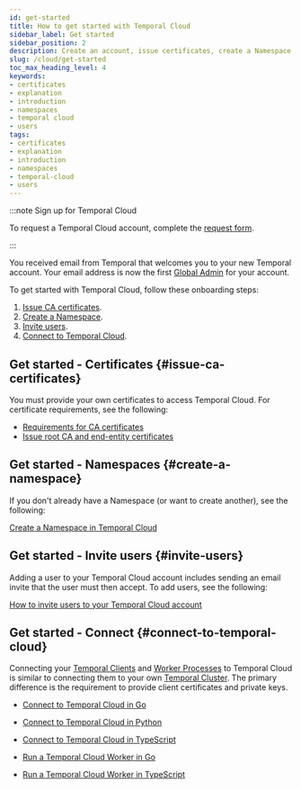 ```yaml
---
id: get-started
title: How to get started with Temporal Cloud
sidebar_label: Get started
sidebar_position: 2
description: Create an account, issue certificates, create a Namespace, invite users, and connect.
slug: /cloud/get-started
toc_max_heading_level: 4
keywords:
- certificates
- explanation
- introduction
- namespaces
- temporal cloud
- users
tags:
- certificates
- explanation
- introduction
- namespaces
- temporal-cloud
- users
---
```


<!-- THIS FILE IS GENERATED. DO NOT EDIT THIS FILE DIRECTLY -->

:::note Sign up for Temporal Cloud

To request a Temporal Cloud account, complete the [request form](https://pages.temporal.io/cloud-request-access).

:::

<!--- Onboarding guide for Temporal Cloud --->

You received email from Temporal that welcomes you to your new Temporal account.
Your email address is now the first [Global Admin](/cloud/users#account-level-roles) for your account.

To get started with Temporal Cloud, follow these onboarding steps:

<!--- 1. [Create an account.](#create-an-account-in-temporal-cloud) --->

1. [Issue CA certificates](#issue-ca-certificates).
1. [Create a Namespace](#create-a-namespace).
1. [Invite users](#invite-users).
1. [Connect to Temporal Cloud](#connect-to-temporal-cloud).

## Get started - Certificates {#issue-ca-certificates}

You must provide your own certificates to access Temporal Cloud.
For certificate requirements, see the following:

- [Requirements for CA certificates](/cloud/certificates#certificate-requirements)
- [Issue root CA and end-entity certificates](/cloud/certificates#issue-certificates)

## Get started - Namespaces {#create-a-namespace}

If you don't already have a Namespace (or want to create another), see the following:

[Create a Namespace in Temporal Cloud](/cloud/namespaces#create-a-namespace)

## Get started - Invite users {#invite-users}

Adding a user to your Temporal Cloud account includes sending an email invite that the user must then accept.
To add users, see the following:

[How to invite users to your Temporal Cloud account](/cloud/users#invite-users)

## Get started - Connect {#connect-to-temporal-cloud}

Connecting your [Temporal Clients](/temporal#temporal-client) and [Worker Processes](/workers#worker-process) to Temporal Cloud is similar to connecting them to your own [Temporal Cluster](/clusters).
The primary difference is the requirement to provide client certificates and private keys.

- [Connect to Temporal Cloud in Go](/dev-guide/go/features/core-app#connect-to-temporal-cloud)
- [Connect to Temporal Cloud in Python](/dev-guide/python/foundations#connect-to-temporal-cloud)
- [Connect to Temporal Cloud in TypeScript](/dev-guide/typescript/foundations#connect-to-temporal-cloud)

- [Run a Temporal Cloud Worker in Go](/dev-guide/go/features/core-app#run-a-temporal-cloud-worker)
- [Run a Temporal Cloud Worker in TypeScript](/dev-guide/typescript/foundations#run-a-temporal-cloud-worker)

